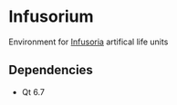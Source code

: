 # Infusorium
Environment for [Infusoria](https://github.com/krre/infusoria) artifical life units

## Dependencies
- Qt 6.7
